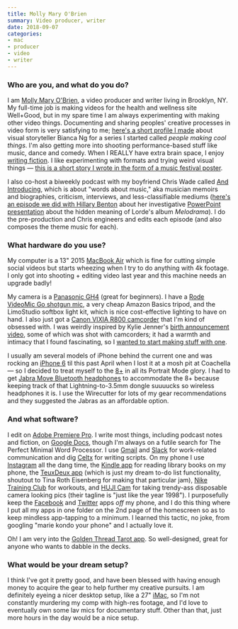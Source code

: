```yaml
---
title: Molly Mary O'Brien
summary: Video producer, writer
date: 2018-09-07
categories:
- mac
- producer
- video
- writer
---
```


### Who are you, and what do you do?

I am [Molly Mary O'Brien](http://mollymaryobrien.com/ "Molly's website."), a video producer and writer living in Brooklyn, NY. My full-time job is making videos for the health and wellness site Well+Good, but in my spare time I am always experimenting with making other video things. Documenting and sharing peoples' creative processes in video form is very satisfying to me; [here's a short profile I made](https://vimeo.com/257487850/ "Molly's interview with Bianca Ng on Vimeo.") about visual storyteller Bianca Ng for a series I started called _people making cool things_. I'm also getting more into shooting performance-based stuff like music, dance and comedy. When I REALLY have extra brain space, I enjoy [writing fiction](http://mollymaryobrien.com/fiction/ "Molly's writing."). I like experimenting with formats and trying weird visual things — [this is a short story I wrote in the form of a music festival poster](https://twitter.com/missmollymary/status/819941000000995328 "Molly's short story/music festival poster tweet.").

I also co-host a biweekly podcast with my boyfriend Chris Wade called [And Introducing](http://soundcloud.com/and-intro-pod "Molly and Chris' podcast."), which is about "words about music," aka musician memoirs and biographies, criticism, interviews, and less-classifiable mediums ([here's an episode we did with Hillary Benton](https://soundcloud.com/and-intro-pod/28-the-lordeantonoff-conspiracy-ft-hillary-benton "An episode of Molly's podcast with Hillary Benton.") about her investigative [PowerPoint presentation](https://twitter.com/buzzkillary/status/987104349351501825 "Hillary Benton's tweet about her Lorde PowerPoint presentation.") about the hidden meaning of Lorde's album _Melodrama_). I do the pre-production and Chris engineers and edits each episode (and also composes the theme music for each).

### What hardware do you use?

My computer is a 13" 2015 [MacBook Air][macbook-air] which is fine for cutting simple social videos but starts wheezing when I try to do anything with 4k footage. I only got into shooting + editing video last year and this machine needs an upgrade badly!

My camera is a [Panasonic GH4][lumix-dmc-gh4] (great for beginners). I have a [Rode VideoMic Go shotgun mic][videomic-go], a very cheap Amazon Basics tripod, and the LimoStudio softbox light kit, which is nice cost-effective lighting to have on hand. I also just got a [Canon VIXIA R800 camcorder][vixia-hf-r800] that I'm kind of obsessed with. I was weirdly inspired by Kylie Jenner's [birth announcement video](https://www.youtube.com/watch?v=BhIEIO0vaBE "Kylie Jenner's birth announcement video on YouTube."), some of which was shot with camcorders; it had a warmth and intimacy that I found fascinating, so I [wanted to start making stuff with one](https://www.instagram.com/explore/tags/camcorderlyfe/ "Instagram posts tagged with 'camcorderlyfe.'").

I usually am several models of iPhone behind the current one and was rocking an [iPhone 6][iphone-6] til this past April when I lost it at a mosh pit at Coachella — so I decided to treat myself to the [8+][iphone-8-plus] in all its Portrait Mode glory. I had to get [Jabra Move Bluetooth headphones][move.2] to accommodate the 8+ because keeping track of that Lightning-to-3.5mm dongle suuuucks so wireless headphones it is. I use the Wirecutter for lots of my gear recommendations and they suggested the Jabras as an affordable option. 

### And what software?

I edit on [Adobe Premiere Pro][premiere-pro]. I write most things, including podcast notes and fiction, on [Google Docs][google-docs], though I'm always on a futile search for The Perfect Minimal Word Processor. I use [Gmail][] and [Slack][] for work-related communication and dig [Celtx][] for writing scripts. On my phone I use [Instagram][instagram-ios] all the dang time, the [Kindle app][kindle-ios] for reading library books on my phone, the [TeuxDeux app][teuxdeux-ios] (which is just my dream to-do list functionality, shoutout to Tina Roth Eisenberg for making that particular jam), [Nike Training Club][nike-training-club-ios] for workouts, and [HUJI Cam][huji-cam-ios] for taking trendy-ass disposable camera looking pics (their tagline is "just like the year 1998"). I purposefully keep the [Facebook][facebook-ios] and [Twitter][twitter-ios] apps *off* my phone, and I do this thing where I put all my apps in one folder on the 2nd page of the homescreen so as to keep mindless app-tapping to a minimum. I learned this tactic, no joke, from googling "marie kondo your phone" and I actually love it.

Oh! I am very into the [Golden Thread Tarot app][golden-thread-tarot-ios]. So well-designed, great for anyone who wants to dabble in the decks.

### What would be your dream setup?

I think I've got it pretty good, and have been blessed with having enough money to acquire the gear to help further my creative pursuits. I am definitely eyeing a nicer desktop setup, like a 27" [iMac][], so I'm not constantly murdering my comp with high-res footage, and I'd love to eventually own some lav mics for documentary stuff. Other than that, just more hours in the day would be a nice setup.

[celtx]: https://www.celtx.com/ "A pre-production/script writing software suite."
[facebook-ios]: https://apps.apple.com/us/app/facebook/id284882215 "An iPhone app for accessing Facebook."
[gmail]: https://en.wikipedia.org/wiki/Gmail "Web-based email."
[golden-thread-tarot-ios]: http://web.archive.org/web/20230710123717/https://apps.apple.com/us/app/golden-thread-tarot/id1063058990 "A Tarot card app."
[google-docs]: https://en.wikipedia.org/wiki/Google_Docs "A web-based office suite."
[huji-cam-ios]: https://apps.apple.com/us/app/huji-cam/id781383622 "A retro-style camera app."
[imac]: https://www.apple.com/imac-24/ "An all-in-one computer."
[instagram-ios]: https://apps.apple.com/us/app/instagram/id389801252 "A photo taking/sharing app."
[iphone-6]: https://en.wikipedia.org/wiki/IPhone_6 "A smartphone."
[iphone-8-plus]: https://en.wikipedia.org/wiki/IPhone_8 "A 5.5 inch smartphone."
[kindle-ios]: https://apps.apple.com/gb/app/kindle/id302584613 "An iPhone app for accessing Kindle content from Amazon."
[lumix-dmc-gh4]: http://web.archive.org/web/20230408170730/http://www.amazon.com/Panasonic-DMC-GH4KBODY-16-05MP-Mirrorless-Cinematic/dp/B00I9GYG8O "A 16.05 megapixel digital camera."
[macbook-air]: https://www.apple.com/macbook-air/ "A very thin laptop."
[move.2]: http://web.archive.org/web/20190107032600/https://www.jabra.com.au/music/jabra-move-wireless "Wireless on-ear headphones."
[nike-training-club-ios]: https://apps.apple.com/us/app/nike-training-club/id301521403 "A personal trainer app."
[premiere-pro]: https://en.wikipedia.org/wiki/Adobe_Premiere_Pro "A video editing suite."
[slack]: https://slack.com/intl/ja-jp/ "A collaboration service."
[teuxdeux-ios]: https://apps.apple.com/au/app/teuxdeux/id384291782 "An app for the todo service."
[twitter-ios]: https://apps.apple.com/app/twitter/id333903271 "A Twitter client."
[videomic-go]: http://web.archive.org/web/20220118074502/https://www.rode.com/microphones/videomicgo "An on-camera microphone."
[vixia-hf-r800]: http://web.archive.org/web/20230706204230/https://www.usa.canon.com/shop/p/vixia-hf-r800 "An HD camcorder."
